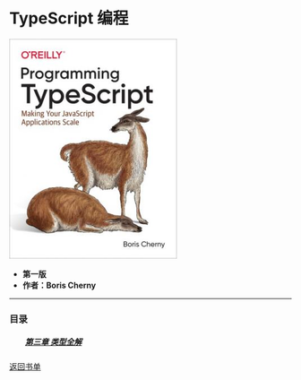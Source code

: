# TypeScript 编程
![](/%E8%AF%BB%E4%B9%A6%E7%AC%94%E8%AE%B0/TypeScript/TypeScript%20%E7%BC%96%E7%A8%8B/\.imagefiles/cover.jpg)

- **第一版**
- **作者：Boris Cherny**

---

### 目录

##### &emsp;&emsp;[第三章 类型全解](/%E8%AF%BB%E4%B9%A6%E7%AC%94%E8%AE%B0/TypeScript/TypeScript%20%E7%BC%96%E7%A8%8B/chapters/%E7%AC%AC%E4%B8%89%E7%AB%A0%20%E7%B1%BB%E5%9E%8B%E5%85%A8%E8%A7%A3.md)



[返回书单](/README.md)